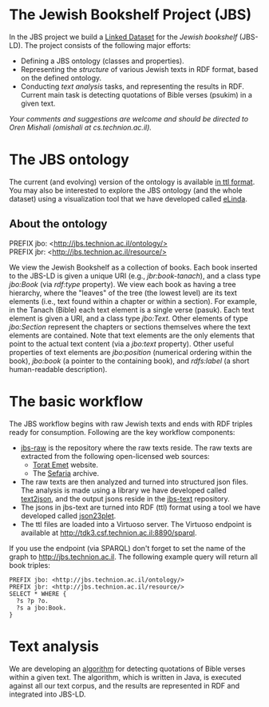 # The Jewish Bookshelf Project (JBS)
In the JBS project we build a [Linked Dataset](https://en.wikipedia.org/wiki/Linked_data) for the *Jewish bookshelf* (JBS-LD). The project consists of the following major efforts:
- Defining a JBS ontology (classes and properties).
- Representing the *structure* of various Jewish texts in RDF format, based on the defined ontology.
- Conducting *text analysis* tasks, and representing the results in RDF. Current main task is detecting quotations of Bible verses (psukim) in a given text.

*Your comments and suggestions are welcome and should be directed to Oren Mishali (omishali at cs.technion.ac.il).*

# The JBS ontology
The current (and evolving) version of the ontology is available [in ttl format](https://github.com/TechnionTDK/jbs-json23plet/blob/master/ontologies/ttl/JbsOntology.ttl). You may also be interested to explore the JBS ontology (and the whole dataset) using a visualization tool that we have developed called [eLinda](http://tdk-p6.cs.technion.ac.il:8081/?graph=jbs.technion.ac.il&languages=&endpoint=tdk3.csf.technion.ac.il:8890/sparql).

## About the ontology
PREFIX jbo: \<http://jbs.technion.ac.il/ontology/>  
PREFIX jbr: \<http://jbs.technion.ac.il/resource/>

We view the Jewish Bookshelf as a collection of books. Each book inserted to the JBS-LD is given a unique URI (e.g., *jbr:book-tanach*), and a class type *jbo:Book* (via *rdf:type* property). We view each book as having a tree hierarchy, where the "leaves" of the tree (the lowest level) are its text elements (i.e., text found within a chapter or within a section). For example, in the Tanach (Bible) each text element is a single verse (pasuk). Each text element is given a URI, and a class type *jbo:Text*. Other elements of type *jbo:Section* represent the chapters or sections themselves where the text elements are contained. Note that text elements are the only elements that point to the actual text content (via a *jbo:text* property). Other useful properties of text elements are *jbo:position* (numerical ordering within the book), *jbo:book* (a pointer to the containing book), and *rdfs:label* (a short human-readable description).

# The basic workflow
The JBS workflow begins with raw Jewish texts and ends with RDF triples ready for consumption. Following are the key workflow components:
- [jbs-raw](https://github.com/TechnionTDK/jbs-raw) is the repository where the raw texts reside. The raw texts are extracted from the following open-licensed web sources:
  - [Torat Emet](http://www.ateret4u.com/online/a_root.html) website.
  - The [Sefaria](https://github.com/Sefaria/Sefaria-Export) archive.
- The raw texts are then analyzed and turned into structured json files. The analysis is made using a library we have developed called [text2json](https://github.com/TechnionTDK/jbs-text2json), and the output jsons reside in the [jbs-text](https://github.com/TechnionTDK/jbs-text) repository.
- The jsons in jbs-text are turned into RDF (ttl) format using a tool we have developed called [json23plet](https://github.com/TechnionTDK/jbs-json23plet).
- The ttl files are loaded into a Virtuoso server. The Virtuoso endpoint is available at http://tdk3.csf.technion.ac.il:8890/sparql.

If you use the endpoint (via SPARQL) don't forget to set the name of the graph to http://jbs.technion.ac.il. The following example query will return all book triples:

```
PREFIX jbo: <http://jbs.technion.ac.il/ontology/>
PREFIX jbr: <http://jbs.technion.ac.il/resource/>
SELECT * WHERE {
  ?s ?p ?o.
  ?s a jbo:Book.
}
```

# Text analysis
We are developing an [algorithm](https://github.com/TechnionTDK/spanthera) for detecting quotations of Bible verses within a given text. The algorithm, which is written in Java, is executed against all our text corpus, and the results are represented in RDF and integrated into JBS-LD.
